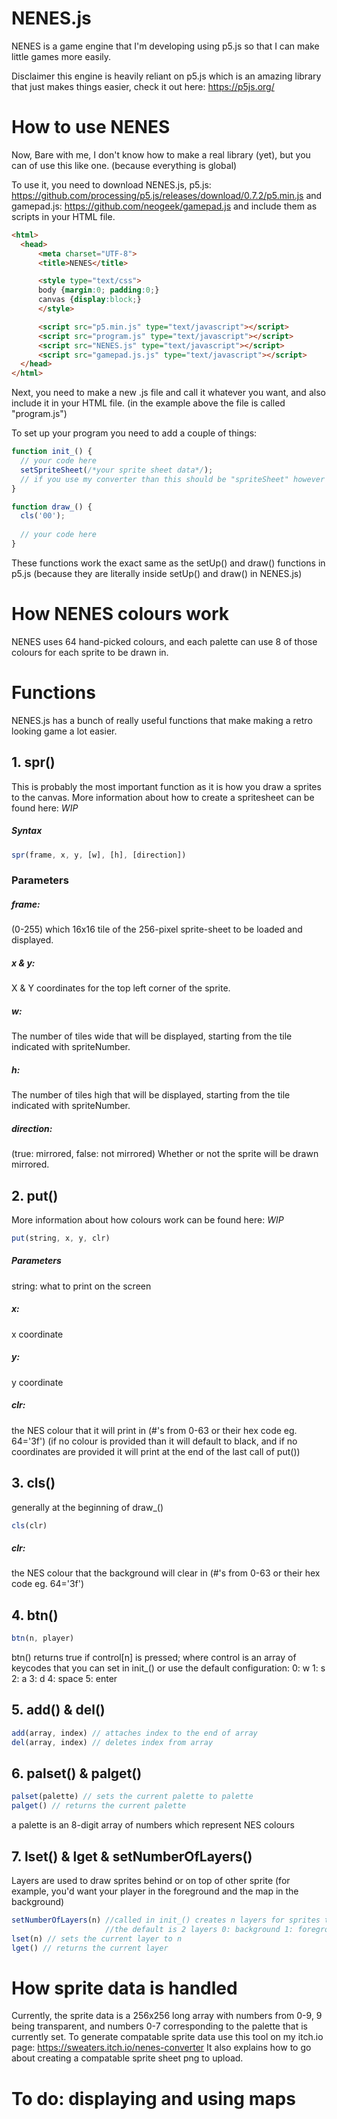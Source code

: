 # NENES.js

NENES is a game engine that I'm developing using p5.js so that I can make little games more easily.

Disclaimer this engine is heavily reliant on p5.js which is an amazing library that just makes things easier, check it out here: https://p5js.org/

# How to use NENES

Now, Bare with me, I don't know how to make a real library (yet), but you can of use this like one. (because everything is global)

To use it, you need to download NENES.js, p5.js: https://github.com/processing/p5.js/releases/download/0.7.2/p5.min.js
and gamepad.js: https://github.com/neogeek/gamepad.js
and include them as scripts in your HTML file.
```html
<html>
  <head>
      <meta charset="UTF-8">
      <title>NENES</title>

      <style type="text/css">
      body {margin:0; padding:0;}
      canvas {display:block;}
      </style>

      <script src="p5.min.js" type="text/javascript"></script>
      <script src="program.js" type="text/javascript"></script>
      <script src="NENES.js" type="text/javascript"></script>
      <script src="gamepad.js.js" type="text/javascript"></script>
  </head>
</html>
```

Next, you need to make a new .js file and call it whatever you want, and also include it in your HTML file.
(in the example above the file is called "program.js")

To set up your program you need to add a couple of things:
```javascript
function init_() {
  // your code here
  setSpriteSheet(/*your sprite sheet data*/);
  // if you use my converter than this should be "spriteSheet" however it can be changed to whatever
}

function draw_() {
  cls('00');
  
  // your code here
}
```
These functions work the exact same as the setUp() and draw() functions in p5.js
(because they are literally inside setUp() and draw() in NENES.js)

# How NENES colours work

NENES uses 64 hand-picked colours, and each palette can use 8 of those colours for each sprite to be drawn in.

# Functions

NENES.js has a bunch of really useful functions that make making a retro looking game a lot easier.

## 1. spr()

This is probably the most important function as it is how you draw a sprites to the canvas.
More information about how to create a spritesheet can be found here: *WIP*

##### Syntax
```javascript
spr(frame, x, y, [w], [h], [direction])
```
### Parameters
##### frame: 
  (0-255) which 16x16 tile of the 256-pixel sprite-sheet to be loaded and displayed.
##### x & y: 
  X & Y coordinates for the top left corner of the sprite.
##### w:
  The number of tiles wide that will be displayed, starting from the tile indicated with spriteNumber.
##### h:
  The number of tiles high that will be displayed, starting from the tile indicated with spriteNumber.
##### direction:
  (true: mirrored, false: not mirrored) Whether or not the sprite will be drawn mirrored.

## 2. put()

More information about how colours work can be found here: *WIP*

```javascript
put(string, x, y, clr)
```
##### Parameters
  string: what to print on the screen
##### x:
  x coordinate
##### y:
  y coordinate
##### clr: 
  the NES colour that it will print in (#'s from 0-63 or their hex code eg. 64='3f')
(if no colour is provided than it will default to black, and if no coordinates are provided it will print at the end of the last call of put())

## 3. cls()

generally at the beginning of draw_()

```javascript
cls(clr)
```
##### clr:
  the NES colour that the background will clear in (#'s from 0-63 or their hex code eg. 64='3f')

## 4. btn()

```javascript
btn(n, player)
```

btn() returns true if control[n] is pressed; where control is an array of keycodes that you can set in init_()
or use the default configuration:
  0: w 1: s 2: a 3: d 4: space 5: enter

## 5. add() & del()
```javascript
add(array, index) // attaches index to the end of array
del(array, index) // deletes index from array
```

## 6. palset() & palget()
```javascript
palset(palette) // sets the current palette to palette
palget() // returns the current palette
```

a palette is an 8-digit array of numbers which represent NES colours

## 7. lset() & lget & setNumberOfLayers()
Layers are used to draw sprites behind or on top of other sprite 
(for example, you'd want your player in the foreground and the map in the background)

```javascript
setNumberOfLayers(n) //called in init_() creates n layers for sprites to be drawn on
                     //the default is 2 layers 0: background 1: foreground
lset(n) // sets the current layer to n
lget() // returns the current layer
```

# How sprite data is handled

Currently, the sprite data is a 256x256 long array with numbers from 0-9, 9 being transparent, and numbers 0-7 corresponding to the palette that is currently set.
To generate compatable sprite data use this tool on my itch.io page:
https://sweaters.itch.io/nenes-converter
It also explains how to go about creating a compatable sprite sheet png to upload.

# To do: displaying and using maps
